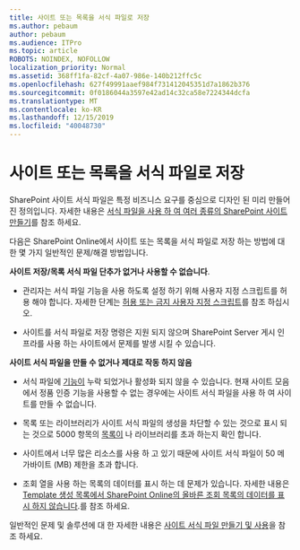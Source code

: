 ```yaml
---
title: 사이트 또는 목록을 서식 파일로 저장
ms.author: pebaum
author: pebaum
ms.audience: ITPro
ms.topic: article
ROBOTS: NOINDEX, NOFOLLOW
localization_priority: Normal
ms.assetid: 368ff1fa-82cf-4a07-986e-140b212ffc5c
ms.openlocfilehash: 627f49991aaef984f731412045351d7a1862b376
ms.sourcegitcommit: 0f0186044a3597e42ad14c32ca58e7224344dcfa
ms.translationtype: MT
ms.contentlocale: ko-KR
ms.lasthandoff: 12/15/2019
ms.locfileid: "40048730"
---
```

# <a name="save-site-or-list-as-a-template"></a>사이트 또는 목록을 서식 파일로 저장

SharePoint 사이트 서식 파일은 특정 비즈니스 요구를 중심으로 디자인 된 미리 만들어진 정의입니다. 자세한 내용은 [서식 파일을 사용 하 여 여러 종류의 SharePoint 사이트 만들기](https://support.office.com/article/using-templates-to-create-different-kinds-of-sharepoint-sites-449eccec-ff99-4cf3-b62e-dcfee37e8da4)를 참조 하세요.

다음은 SharePoint Online에서 사이트 또는 목록을 서식 파일로 저장 하는 방법에 대 한 몇 가지 일반적인 문제/해결 방법입니다.

**사이트 저장/목록 서식 파일 단추가 없거나 사용할 수 없습니다**. 

- 관리자는 서식 파일 기능을 사용 하도록 설정 하기 위해 사용자 지정 스크립트를 허용 해야 합니다. 자세한 단계는 [허용 또는 금지 사용자 지정 스크립트](https://docs.microsoft.com/sharepoint/allow-or-prevent-custom-script)를 참조 하십시오.


- 사이트를 서식 파일로 저장 명령은 지원 되지 않으며 SharePoint Server 게시 인프라를 사용 하는 사이트에서 문제를 발생 시킬 수 있습니다.


**사이트 서식 파일을 만들 수 없거나 제대로 작동 하지 않음**

- 서식 파일에 [기능이](https://social.technet.microsoft.com/wiki/contents/articles/14423.sharepoint-2013-existing-features-guid.aspx) 누락 되었거나 활성화 되지 않을 수 있습니다. 현재 사이트 모음에서 정품 인증 기능을 사용할 수 없는 경우에는 사이트 서식 파일을 사용 하 여 사이트를 만들 수 없습니다.


- 목록 또는 라이브러리가 사이트 서식 파일의 생성을 차단할 수 있는 것으로 표시 되는 것으로 5000 항목의 [목록이](https://support.office.com/article/Manage-large-lists-and-libraries-in-SharePoint-B8588DAE-9387-48C2-9248-C24122F07C59) 나 라이브러리를 초과 하는지 확인 합니다.


- 사이트에서 너무 많은 리소스를 사용 하 고 있기 때문에 사이트 서식 파일이 50 메가바이트 (MB) 제한을 초과 합니다.


- 조회 열을 사용 하는 목록의 데이터를 표시 하는 데 문제가 있습니다. 자세한 내용은 [Template 생성 목록에서 SharePoint Online의 올바른 조회 목록의 데이터를 표시 하지 않습니다](https://docs.microsoft.com/sharepoint/support/lists-and-libraries/template-generated-list-incorrect-data).를 참조 하세요.


일반적인 문제 및 솔루션에 대 한 자세한 내용은 [사이트 서식 파일 만들기 및 사용](https://support.office.com/article/Create-and-use-site-templates-60371B0F-00E0-4C49-A844-34759EBDD989)을 참조 하세요.

